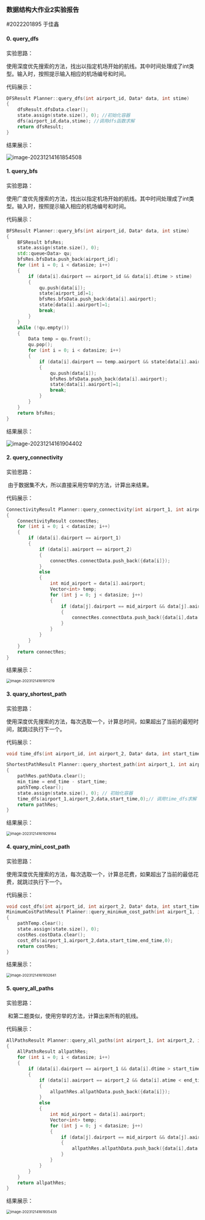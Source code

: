 ### 数据结构大作业2实验报告

\#2022201895 于佳鑫

#### 0. query_dfs

实验思路：

​	使用深度优先搜索的方法，找出以指定机场开始的航线。其中时间处理成了int类型。输入时，按照提示输入相应的机场编号和时间。

代码展示：

```cpp
DFSResult Planner::query_dfs(int airport_id, Data* data, int stime)
{   
    dfsResult.dfsData.clear();
    state.assign(state.size(), 0); //初始化容器
    dfs(airport_id,data,stime); //调用dfs函数求解
    return dfsResult;
}
```

结果展示：

![image-20231214161854508](C:\Users\86130\AppData\Roaming\Typora\typora-user-images\image-20231214161854508.png)

#### 1. query_bfs

实验思路：

​	使用广度优先搜索的方法，找出以指定机场开始的航线。其中时间处理成了int类型。输入时，按照提示输入相应的机场编号和时间。

代码展示：

```cpp
BFSResult Planner::query_bfs(int airport_id, Data* data, int stime)
{
    BFSResult bfsRes;
    state.assign(state.size(), 0);
    std::queue<Data> qu;
    bfsRes.bfsData.push_back(airport_id);
    for (int i = 0; i < datasize; i++)
    {
        if (data[i].dairport == airport_id && data[i].dtime > stime)
        {
            qu.push(data[i]);
            state[airport_id]=1;
            bfsRes.bfsData.push_back(data[i].aairport);
            state[data[i].aairport]=1;
            break;
        }
    }
    while (!qu.empty())
    {
        Data temp = qu.front();
        qu.pop();
        for (int i = 0; i < datasize; i++)
        {
            if (data[i].dairport == temp.aairport && state[data[i].aairport]==0 && data[i].dtime > temp.atime)
            {
                qu.push(data[i]);
                bfsRes.bfsData.push_back(data[i].aairport);
                state[data[i].aairport]=1;
                break;
            }
        }
    }
    return bfsRes;
}
```

结果展示：

![image-20231214161904402](C:\Users\86130\AppData\Roaming\Typora\typora-user-images\image-20231214161904402.png)

#### 2. query_connectivity

实验思路：

​	由于数据集不大，所以直接采用穷举的方法，计算出来结果。

代码展示：

```cpp
ConnectivityResult Planner::query_connectivity(int airport_1, int airport_2, Data* data)
{
    ConnectivityResult connectRes;
    for (int i = 0; i < datasize; i++)
    {
        if (data[i].dairport == airport_1)
        {
            if (data[i].aairport == airport_2)
            {
                connectRes.connectData.push_back({data[i]});
            }
            else
            {
                int mid_airport = data[i].aairport;
                Vector<int> temp;
                for (int j = 0; j < datasize; j++)
                {
                    if (data[j].dairport == mid_airport && data[j].aairport == airport_2 && data[i].atime < data[j].dtime)
                    { 
                        connectRes.connectData.push_back({data[i],data[j]});
                    }
                }
            }
        }
    }
    return connectRes;
}
```

结果展示：

<img src="C:\Users\86130\AppData\Roaming\Typora\typora-user-images\image-20231214161911219.png" alt="image-20231214161911219" style="zoom:67%;" />

#### 3. quary_shortest_path

实验思路：

​	使用深度优先搜索的方法，每次选取一个，计算总时间，如果超出了当前的最短时间，就跳过执行下一个。

代码展示：

```cpp
void time_dfs(int airport_id, int airport_2, Data* data, int start_time, int sum_time);

ShortestPathResult Planner::query_shortest_path(int airport_1, int airport_2, int start_time, int end_time, Data* data)
{
    pathRes.pathData.clear();
    min_time = end_time - start_time;
    pathTemp.clear();
    state.assign(state.size(), 0); // 初始化容器
    time_dfs(airport_1,airport_2,data,start_time,0);// 调用time_dfs求解
    return pathRes;
}
```

结果展示：

<img src="C:\Users\86130\AppData\Roaming\Typora\typora-user-images\image-20231214161929164.png" alt="image-20231214161929164" style="zoom: 67%;" />

#### 4. quary_mini_cost_path

实验思路：

​	使用深度优先搜索的方法，每次选取一个，计算总花费，如果超出了当前的最低花费，就跳过执行下一个。

代码展示：

```cpp
void cost_dfs(int airport_id, int airport_2, Data* data, int start_time, int end_time, int sum_cost)
MinimumCostPathResult Planner::query_minimum_cost_path(int airport_1, int airport_2, int start_time, int end_time, Data* data)
{
    pathTemp.clear();
    state.assign(state.size(), 0);
    costRes.costData.clear();
    cost_dfs(airport_1,airport_2,data,start_time,end_time,0);
    return costRes;
}
```

结果展示：

<img src="C:\Users\86130\AppData\Roaming\Typora\typora-user-images\image-20231214161932641.png" alt="image-20231214161932641" style="zoom: 67%;" />

#### 5. query_all_paths

实验思路：

​	和第二题类似，使用穷举的方法，计算出来所有的航线。

代码展示：

```cpp
AllPathsResult Planner::query_all_paths(int airport_1, int airport_2, int start_time, int end_time, Data* data)
{
    AllPathsResult allpathRes;
    for (int i = 0; i < datasize; i++)
    {
        if (data[i].dairport == airport_1 && data[i].dtime > start_time )
        {
            if (data[i].aairport == airport_2 && data[i].atime < end_time)
            {
                allpathRes.allpathData.push_back({data[i]});
            }
            else
            {
                int mid_airport = data[i].aairport;
                Vector<int> temp;
                for (int j = 0; j < datasize; j++)
                {
                    if (data[j].dairport == mid_airport && data[j].aairport == airport_2 && data[i].atime < data[j].dtime && data[j].atime <= end_time)
                    { 
                        allpathRes.allpathData.push_back({data[i],data[j]});
                    }
                }
            }
        }
    }
    return allpathRes;
}
```

结果展示：

<img src="C:\Users\86130\AppData\Roaming\Typora\typora-user-images\image-20231214161935435.png" alt="image-20231214161935435" style="zoom: 67%;" />